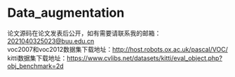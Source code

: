 # Data_augmentation
论文源码在论文发表后公开，如有需要请联系我的邮箱：2021040325023@buu.edu.cn  
voc2007和voc2012数据集下载地址：http://host.robots.ox.ac.uk/pascal/VOC/  
kitti数据集下载地址：https://www.cvlibs.net/datasets/kitti/eval_object.php?obj_benchmark=2d  
